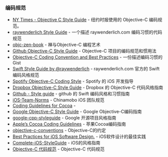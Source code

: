 ### 编码规范

*   [NY Times - Objective C Style Guide](https://github.com/NYTimes/objective-c-style-guide) - 纽约时报使用的 Objective-C 编码规范。
*   [raywenderlich Style Guide](https://github.com/raywenderlich/objective-c-style-guide) - 一个描述 raywenderlich.com 编码习惯的代码规范
*   [objc-zen-book](https://github.com/oa414/objc-zen-book-cn) - 禅与Objective-C 编程艺术
*   [Github Objective-C Style Guide](https://github.com/github/objective-c-style-guide) - Objective-C 项目的编码规范和惯用法
*   [Objective-C Coding Convention and Best Practices](https://gist.github.com/soffes/812796) - 一份描述编码习惯的 Gist
*   [Swift Style Guide by @raywenderlich](https://github.com/raywenderlich/swift-style-guide) - raywenderlich.com 官方的 Swift 编码风格规范
*   [Spotify Objective-C Coding Style](https://github.com/spotify/ios-style) - Spotify 的 iOS 开发指导
*   [Dropbox Objective-C Style Guide](https://dl.dropboxusercontent.com/s/5utnlwhr18ax05c/style-guide.html?dl=0) -  Dropbox 的 Objective-C 代码风格指南
*   [Github - Style guide](https://github.com/github/swift-style-guide) - github 的 Swift 编码风格和习惯指南 
*   [iOS-Team-Norms](https://github.com/Chinamobo/iOS-Team-Norms) - Chinamobo iOS 团队规范
*   [Coding Guidelines for Cocoa](http://developer.apple.com/library/ios/#documentation/Cocoa/Conceptual/CodingGuidelines/CodingGuidelines.html) - 
*   [Google Objective-C Style Guide](https://google.github.io/styleguide/objcguide.xml) - Google Objective-C编码指南
*   [google-cpp-styleguide](http://zh-google-styleguide.readthedocs.org/en/latest/google-cpp-styleguide/) - Google 开源项目风格指南
*   [Apple’s Cocoa Coding Guidelines](http://developer.apple.com/documentation/Cocoa/Conceptual/CodingGuidelines/index.html) - 苹果Cocoa编码指南
*   [objective-c-conventions](https://github.com/github/objective-c-conventions) - Objective-C的约定
*   [Best Practices for iOS Software Design.](https://github.com/jverkoey/iOS-Best-Practices) - iOS软件设计的最佳实践
*   [Complete-iOS-StyleGuide](https://github.com/troyharris/Complete-iOS-StyleGuide) -  iOS的风格指南
*   [Objective-C 代码规范](https://www.zybuluo.com/FoxBabe/note/84957) - Objective-C 代码规范
